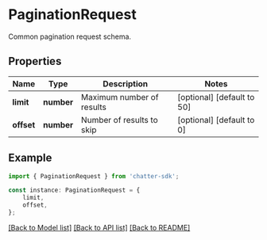# PaginationRequest

Common pagination request schema.

## Properties

Name | Type | Description | Notes
------------ | ------------- | ------------- | -------------
**limit** | **number** | Maximum number of results | [optional] [default to 50]
**offset** | **number** | Number of results to skip | [optional] [default to 0]

## Example

```typescript
import { PaginationRequest } from 'chatter-sdk';

const instance: PaginationRequest = {
    limit,
    offset,
};
```

[[Back to Model list]](../README.md#documentation-for-models) [[Back to API list]](../README.md#documentation-for-api-endpoints) [[Back to README]](../README.md)

